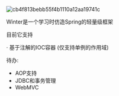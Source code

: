 ![cb4f813bebb55f4b1110a12aa19741c](https://github.com/meteorOSS/winter-framework/assets/61687266/6bf5e29f-9f2e-447f-814f-1c4dc2d56ed6)

Winter是一个学习时仿造Spring的轻量级框架

目前它支持

· 基于注解的IOC容器 (仅支持单例的作用域)

待办:
- AOP支持
- JDBC和事务管理
- WebMVC
